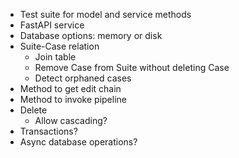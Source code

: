 * Test suite for model and service methods
* FastAPI service
* Database options: memory or disk
* Suite-Case relation
  * Join table
  * Remove Case from Suite without deleting Case
  * Detect orphaned cases
* Method to get edit chain
* Method to invoke pipeline
* Delete
  * Allow cascading?
* Transactions?
* Async database operations?